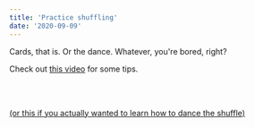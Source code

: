 ```yaml
---
title: 'Practice shuffling'
date: '2020-09-09'
---
```


Cards, that is. Or the dance. Whatever, you're bored, right?

Check out [this video](https://youtu.be/Lr1sjF42ssU) for some tips.

<br>
<br>

[(or this if you actually wanted to learn how to dance the shuffle)](https://www.wikihow.com/Shuffle-(Dance-Move))